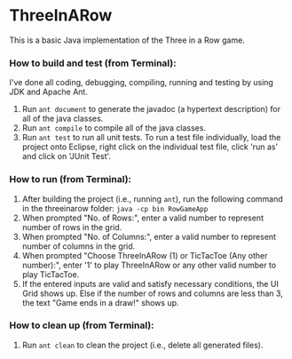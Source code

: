 # ThreeInARow
This is a basic Java implementation of the Three in a Row game.

### How to build and test (from Terminal):
I've done all coding, debugging, compiling, running and testing by using JDK and Apache Ant. 

1. Run `ant document` to generate the javadoc (a hypertext description) for all of the java classes. 
2. Run `ant compile` to compile all of the java classes.
3. Run `ant test` to run all unit tests. 
To run a test file individually, load the project onto Eclipse, right click on the individual test file, click 'run as' and click on 'JUnit Test'. 


### How to run (from Terminal):

1. After building the project (i.e., running `ant`), run the following command in the threeinarow folder:
   `java -cp bin RowGameApp`
2. When prompted "No. of Rows:", enter a valid number to represent number of rows in the grid.
3. When prompted "No. of Columns:", enter a valid number to represent number of columns in the grid.
4. When prompted "Choose ThreeInARow (1) or TicTacToe (Any other number):", enter '1' to play ThreeInARow or any other valid number to play TicTacToe.
5. If the entered inputs are valid and satisfy necessary conditions, the UI Grid shows up. Else if the number of rows and columns are less than 3, the text "Game ends in a draw!" shows up.

### How to clean up (from Terminal):

1. Run `ant clean` to clean the project (i.e., delete all generated files).
